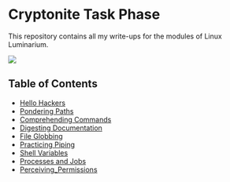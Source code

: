 # Cryptonite Task Phase

This repository contains all my write-ups for the modules of Linux Luminarium.


![](https://i.imgur.com/QevQHmx.png)

## Table of Contents
- [Hello Hackers](./Linux_Luminarium/Hello_Hackers.md)
- [Pondering Paths](./Linux_Luminarium/Pondering_Paths.md)
- [Comprehending Commands](./Linux_Luminarium/Comprehending_Commands.md)
- [Digesting Documentation](./Linux_Luminarium/Digesting_Documentation.md)
- [File Globbing](./Linux_Luminarium/File_Globbing.md)
- [Practicing Piping](./Linux_Luminarium/Practicing_Piping.md)
- [Shell Variables](./Linux_Luminarium/Shell_Variables.md)
- [Processes and Jobs](./Linux_Luminarium/Processes_and_Jobs.md)
- [Perceiving_Permissions](./Linux_Luminarium/Perceiving_Permissions.md)